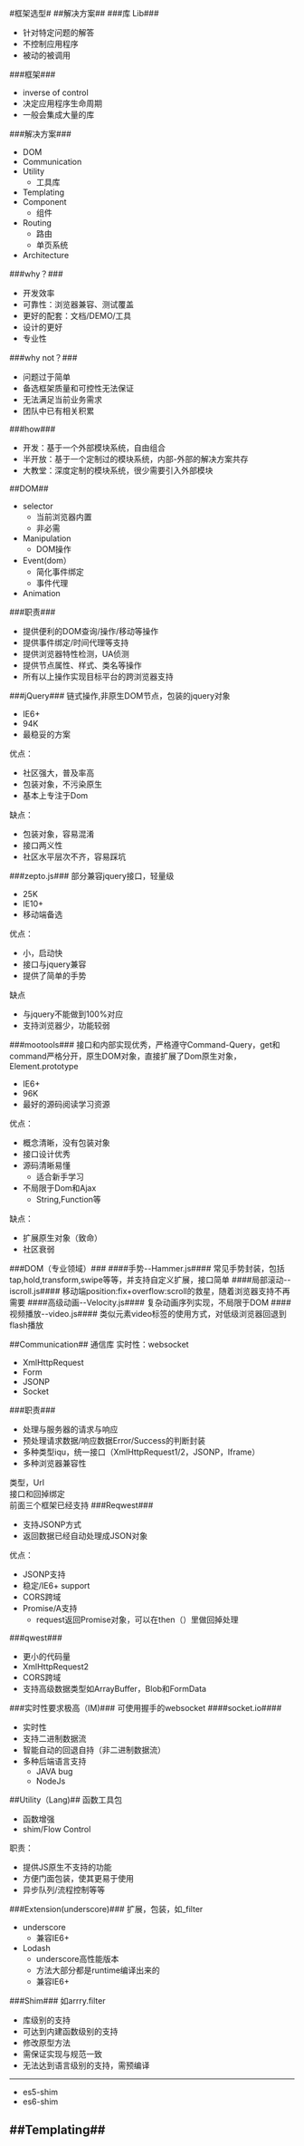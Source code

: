 #框架选型#
##解决方案##
###库 Lib###
 - 针对特定问题的解答
 - 不控制应用程序
 - 被动的被调用

###框架###
 - inverse of control
 - 决定应用程序生命周期
 - 一般会集成大量的库

###解决方案###

 - DOM
 - Communication
 - Utility
	 - 工具库
 - Templating
 - Component
	 - 组件
 - Routing
	 - 路由
	 - 单页系统
 - Architecture

###why？###
 - 开发效率
 - 可靠性：浏览器兼容、测试覆盖
 - 更好的配套：文档/DEMO/工具
 - 设计的更好
 - 专业性

###why not？###
 - 问题过于简单
 - 备选框架质量和可控性无法保证
 - 无法满足当前业务需求
 - 团队中已有相关积累

###how###
 - 开发：基于一个外部模块系统，自由组合
 - 半开放：基于一个定制过的模块系统，内部-外部的解决方案共存
 - 大教堂：深度定制的模块系统，很少需要引入外部模块

##DOM##
 - selector
	 - 当前浏览器内置
	 - 非必需
 - Manipulation
	 - DOM操作
 - Event(dom）
	 - 简化事件绑定
	 - 事件代理
 - Animation

###职责###
 - 提供便利的DOM查询/操作/移动等操作
 - 提供事件绑定/时间代理等支持
 - 提供浏览器特性检测，UA侦测
 - 提供节点属性、样式、类名等操作
 - 所有以上操作实现目标平台的跨浏览器支持

###jQuery###
链式操作,非原生DOM节点，包装的jquery对象
 - IE6+
 - 94K
 - 最稳妥的方案

优点：

 - 社区强大，普及率高
 - 包装对象，不污染原生
 - 基本上专注于Dom

缺点：

 - 包装对象，容易混淆
 - 接口两义性
 - 社区水平层次不齐，容易踩坑  

###zepto.js###
部分兼容jquery接口，轻量级
 - 25K
 - IE10+
 - 移动端备选

优点：
 - 小，启动快
 - 接口与jquery兼容
 - 提供了简单的手势

缺点
 - 与jquery不能做到100%对应
 - 支持浏览器少，功能较弱

###mootools###
接口和内部实现优秀，严格遵守Command-Query，get和command严格分开，原生DOM对象，直接扩展了Dom原生对象，Element.prototype

 - IE6+
 - 96K
 - 最好的源码阅读学习资源

优点：

 - 概念清晰，没有包装对象
 - 接口设计优秀
 - 源码清晰易懂
	 - 适合新手学习
 - 不局限于Dom和Ajax
	 - String,Function等

缺点：

 - 扩展原生对象（致命）
 - 社区衰弱

###DOM（专业领域）###
####手势--Hammer.js####
常见手势封装，包括tap,hold,transform,swipe等等，并支持自定义扩展，接口简单
####局部滚动--iscroll.js####
移动端position:fix+overflow:scroll的救星，随着浏览器支持不再需要
####高级动画--Velocity.js####
复杂动画序列实现，不局限于DOM
####视频播放--video.js####
类似元素video标签的使用方式，对低级浏览器回退到flash播放

##Communication##
通信库
实时性：websocket

 - XmlHttpRequest
 - Form
 - JSONP
 - Socket

###职责###
 - 处理与服务器的请求与响应
 - 预处理请求数据/响应数据Error/Success的判断封装
 - 多种类型iqu，统一接口（XmlHttpRequest1/2，JSONP，Iframe）
 - 多种浏览器兼容性

类型，Url  
接口和回掉绑定  
前面三个框架已经支持
###Reqwest###
 - 支持JSONP方式
 - 返回数据已经自动处理成JSON对象

优点：

 - JSONP支持
 - 稳定/IE6+ support
 - CORS跨域
 - Promise/A支持
	 - request返回Promise对象，可以在then（）里做回掉处理

###qwest###
 - 更小的代码量
 - XmlHttpRequest2
 - CORS跨域
 - 支持高级数据类型如ArrayBuffer，Blob和FormData

###实时性要求极高（IM)###
可使用握手的websocket
####socket.io####
 - 实时性
 - 支持二进制数据流
 - 智能自动的回退自持（非二进制数据流）
 - 多种后端语言支持
	 - JAVA bug
	 - NodeJs

##Utility（Lang)##
函数工具包

 - 函数增强
 - shim/Flow Control

职责：

 - 提供JS原生不支持的功能
 - 方便门面包装，使其更易于使用
 - 异步队列/流程控制等等

###Extension(underscore)###
扩展，包装，如_filter

 - underscore
	 - 兼容IE6+
 - Lodash
 	- underscore高性能版本
 	- 方法大部分都是runtime编译出来的
 	- 兼容IE6+

###Shim###
如arrry.filter

 - 库级别的支持
 - 可达到内建函数级别的支持
 - 修改原型方法
 - 需保证实现与规范一致
 - 无法达到语言级别的支持，需预编译

---
 - es5-shim
 - es6-shim

##Templating##
 - 





